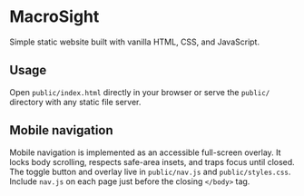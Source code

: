 # MacroSight

Simple static website built with vanilla HTML, CSS, and JavaScript.

## Usage

Open `public/index.html` directly in your browser or serve the `public/` directory with any static file server.

## Mobile navigation

Mobile navigation is implemented as an accessible full-screen overlay. It locks body scrolling, respects safe-area insets, and traps focus until closed. The toggle button and overlay live in `public/nav.js` and `public/styles.css`. Include `nav.js` on each page just before the closing `</body>` tag.
